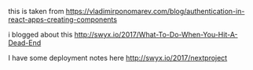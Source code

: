 this is taken from https://vladimirponomarev.com/blog/authentication-in-react-apps-creating-components

i blogged about this http://swyx.io/2017/What-To-Do-When-You-Hit-A-Dead-End

I have some deployment notes here http://swyx.io/2017/nextproject
